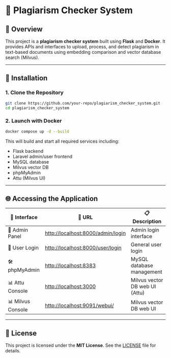 # 🧠 Plagiarism Checker System

## 📄 Overview

This project is a **plagiarism checker system** built using **Flask** and **Docker**. It provides APIs and interfaces to upload, process, and detect plagiarism in text-based documents using embedding comparison and vector database search (Milvus).

---

## 🚀 Installation

### 1. Clone the Repository

```bash
git clone https://github.com/your-repo/plagiarism_checker_system.git
cd plagiarism_checker_system
```

### 2. Launch with Docker

```bash
docker compose up -d --build
```

This will build and start all required services including:

- Flask backend
- Laravel admin/user frontend
- MySQL database
- Milvus vector DB
- phpMyAdmin
- Attu (Milvus UI)

---

## 🌐 Accessing the Application

| 🧭 Interface      | 🔗 URL                                                                 | 📋 Description                 |
| ----------------- | ---------------------------------------------------------------------- | ------------------------------ |
| 🔐 Admin Panel    | [http://localhost:8000/admin/login](http://localhost:8000/admin/login) | Admin login interface          |
| 👤 User Login     | [http://localhost:8000/user/login](http://localhost:8000/user/login)   | General user login             |
| 🛠️ phpMyAdmin     | [http://localhost:8383](http://localhost:8383)                         | MySQL database management      |
| 📊 Attu Console   | [http://localhost:3000](http://localhost:3000)                         | Milvus vector DB web UI (Attu) |
| 📊 Milvus Console | [http://localhost:9091/webui/](http://localhost:9091/webui/)                         | Milvus vector DB web UI        |

---

## 📄 License

This project is licensed under the **MIT License**. See the [LICENSE](LICENSE) file for details.
